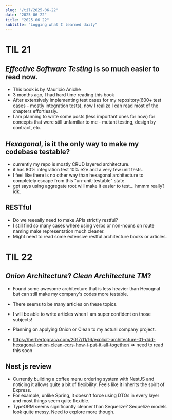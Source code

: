 ```yaml
---
slug: "/til/2025-06-22"
date: "2025-06-22"
title: "2025 06 22"
subtitle: "Logging what I learned daily"
---
```


# TIL 21

## _Effective Software Testing_ is so much easier to read now.

- This book is by Mauricio Aniche
- 3 months ago, I had hard time reading this book
- After extensively implementing test cases for my repository(600+ test cases - mostly integration tests), now I realize I can read most of the chapters effortlessly.
- I am planning to write some posts (less important ones for now) for concepts that were still unfamiliar to me - mutant testing, design by contract, etc.

## _Hexagonal_, is it the only way to make my codebase testable?

- currently my repo is mostly CRUD layered architecture.
- it has 80% integration test 10% e2e and a very few unit tests.
- I feel like there is no other way than hexagonal architecture to completely escape from this "un-unit-testable" state.
- gpt says using aggregate root will make it easier to test... hmmm really? idk.

## RESTful

- Do we reeeally need to make APIs strictly restful?
- I still find so many cases where using verbs or non-nouns on route naming make representation much cleaner.
- Might need to read some extensive restful architecture books or articles.

# TIL 22

## _Onion Architecture_? _Clean Architecture TM_?

- Found some awesome architecture that is less heavier than Hexognal but can still make my company's codes more testable.
- There seems to be many articles on these topics.
- I will be able to write articles when I am super confident on those subjects!
- Planning on applying Onion or Clean to my actual company project.

- https://herbertograca.com/2017/11/16/explicit-architecture-01-ddd-hexagonal-onion-clean-cqrs-how-i-put-it-all-together/ => need to read this soon

## Nest js review

- Currently building a coffee menu ordering system with NestJS and noticing it allows quite a bit of flexibility. Feels like it inherits the spirit of Express.
- For example, unlike Spring, it doesn't force using DTOs in every layer and most things seem quite flexible.
- TypeORM seems significantly cleaner than Sequelize? Sequelize models look quite messy. Need to explore more though.
